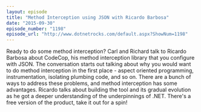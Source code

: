 ```yaml
---
layout: episode
title: "Method Interception using JSON with Ricardo Barbosa"
date: "2015-09-30"
episode_number: "1198"
episode_url: "http://www.dotnetrocks.com/default.aspx?ShowNum=1198"
---
```


Ready to do some method interception? Carl and Richard talk to Ricardo Barbosa about CodeCop, his method interception library that you configure with JSON. The conversation starts out talking about why you would want to do method interception in the first place - aspect oriented programming, instrumentation, isolating plumbing code, and so on. There are a bunch of ways to address these problems, and method interception has some advantages. Ricardo talks about building the tool and its gradual evolution as he got a deeper understanding of the underpinnings of .NET. There's a free version of the product, take it out for a spin!
